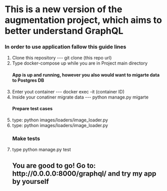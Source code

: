 <h1>This is a new version of the augmentation project, which aims to better understand GraphQL</hq>

<h3>In order to use application fallow this guide lines</h3>

<ol>
  <li>Clone this repository --- git clone (this repo url)</li>
  <li>Type docker-compose up while you are in Project main directory</li>
  <h4>App is up and running, however you also would want to migarte data to Postgres DB</h4>
  <li>Enter yout container --- docker exec -it (container ID)</li>
  <li>Inside your conatiner migrate data --- python manage.py migarte</li>
  <h4>Prepare test cases</h4>
  <li>type: python images/loaders/image_loader.py</li>
  <li>type: python images/loaders/image_loader.py</li>
  <h3>Make tests</h3>
  <li>type python manage.py test</li>
  <h2>You are good to go! Go to: <strong>http://0.0.0.0:8000/graphql/</strong> and try my app by yourself</h2>
</ol>

